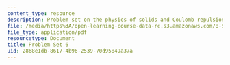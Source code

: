```yaml
---
content_type: resource
description: Problem set on the physics of solids and Coulomb repulsion.
file: /media/https%3A/open-learning-course-data-rc.s3.amazonaws.com/8-512-theory-of-solids-ii-spring-2009/2868e1db86174b96253970d95849a37a_MIT8_512s09_2004_pset06.pdf
file_type: application/pdf
resourcetype: Document
title: Problem Set 6
uid: 2868e1db-8617-4b96-2539-70d95849a37a
---
```

